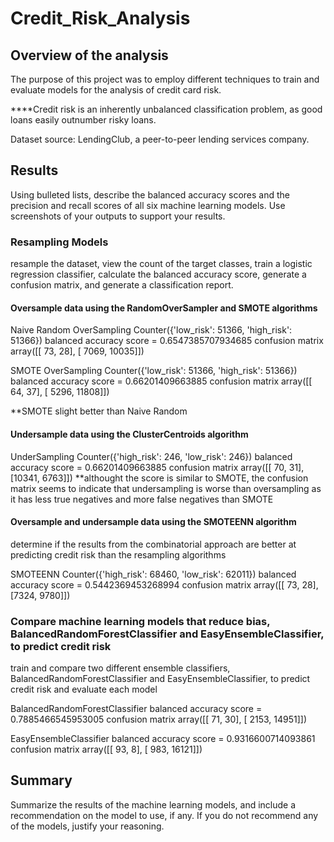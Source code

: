 # Credit_Risk_Analysis

## Overview of the analysis
The purpose of this project was to employ different techniques to train and evaluate models for the analysis of credit card risk. 

****Credit risk is an inherently unbalanced classification problem, as good loans easily outnumber risky loans.

Dataset source: LendingClub, a peer-to-peer lending services company.

## Results
Using bulleted lists, describe the balanced accuracy scores and the precision and recall scores of all six machine learning models. Use screenshots of your outputs to support your results.

### Resampling Models
resample the dataset, view the count of the target classes, train a logistic regression classifier, calculate the balanced accuracy score, generate a confusion matrix, and generate a classification report.

#### Oversample data using the RandomOverSampler and SMOTE algorithms
Naive Random OverSampling
Counter({'low_risk': 51366, 'high_risk': 51366})
balanced accuracy score = 0.6547385707934685
confusion matrix
array([[   73,    28],
       [ 7069, 10035]])

SMOTE OverSampling
Counter({'low_risk': 51366, 'high_risk': 51366})
balanced accuracy score = 0.66201409663885
confusion matrix
array([[   64,    37],
       [ 5296, 11808]])
       
**SMOTE slight better than Naive Random

#### Undersample data using the ClusterCentroids algorithm
UnderSampling
Counter({'high_risk': 246, 'low_risk': 246})
balanced accuracy score = 0.66201409663885
confusion matrix
array([[   70,    31],
       [10341,  6763]])
**althought the score is similar to SMOTE, the confusion matrix seems to indicate that undersampling is worse than oversampling as it has less true negatives and more false negatives than SMOTE

#### Oversample and undersample data using the SMOTEENN algorithm
determine if the results from the combinatorial approach are better at predicting credit risk than the resampling algorithms

SMOTEENN
Counter({'high_risk': 68460, 'low_risk': 62011})
balanced accuracy score = 0.5442369453268994
confusion matrix
array([[  73,   28],
       [7324, 9780]])
       
### Compare machine learning models that reduce bias, BalancedRandomForestClassifier and EasyEnsembleClassifier, to predict credit risk
train and compare two different ensemble classifiers, BalancedRandomForestClassifier and EasyEnsembleClassifier, to predict credit risk and evaluate each model

BalancedRandomForestClassifier 
balanced accuracy score = 0.7885466545953005
confusion matrix
array([[   71,    30],
       [ 2153, 14951]])
       
EasyEnsembleClassifier
balanced accuracy score = 0.9316600714093861
confusion matrix
array([[   93,     8],
       [  983, 16121]])
       
## Summary
Summarize the results of the machine learning models, and include a recommendation on the model to use, if any. If you do not recommend any of the models, justify your reasoning.